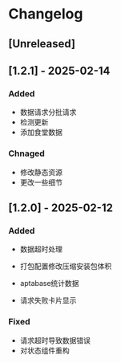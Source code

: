 
# Changelog

## [Unreleased]
## [1.2.1] - 2025-02-14

### Added
- 数据请求分批请求
- 检测更新
- 添加食堂数据
### Chnaged
- 修改静态资源
- 更改一些细节

## [1.2.0] - 2025-02-12

### Added

- 数据超时处理

- 打包配置修改压缩安装包体积

- aptabase统计数据

- 请求失败卡片显示

### Fixed

- 请求超时导致数据错误
- 对状态组件重构